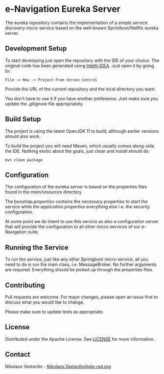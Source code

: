 # e-Navigation Eureka Server
The eureka repository contains the implementation of a simple service discovery
micro-service based on the well-known Sprintboot/Netflix eureka server.

## Development Setup
To start developing just open the repository with the IDE of your choice. The 
original code has been generated using 
[Intellij IDEA](https://www.jetbrains.com/idea). Just open it by going to:
    
    File -> New -> Project From Verson Control

Provide the URL of the current repository and the local directory you want. 

You don't have to use it if you have another preference. Just make sure you 
update the *.gitignore* file appropriately.

## Build Setup
The project is using the latest OpenJDK 11 to build, although earlier versions
should also work.

To build the project you will need Maven, which usually comes along-side the 
IDE. Nothing exotic about the goals, just clean and install should do:

    mvn clean package

## Configuration
The configuration of the eureka server is based on the properties files found
in the *main/resources* directory.

The *boostrap.properties* contains the necessary properties to start the service
while the *application.properties* everything else i.e. the security 
configuration.

At some point we do intent to use this service as also a configuration server
that will provide the configuration to all other micro-services of our 
e-Navigation suite.

## Running the Service
To run the service, just like any other Springboot micro-service, all you need
to do is run the main class, i.e. MessageBroker. No further arguments are
required. Everything should be picked up through the properties files.

## Contributing
Pull requests are welcome. For major changes, please open an issue first to
discuss what you would like to change.

Please make sure to update tests as appropriate.

## License
Distributed under the Apache License. See [LICENSE](./LICENSE) for more
information.

## Contact
Nikolaos Vastardis - Nikolaos.Vastardis@gla-rad.org

